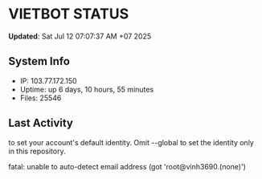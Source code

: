 # VIETBOT STATUS
**Updated**: Sat Jul 12 07:07:37 AM +07 2025

## System Info
- IP: 103.77.172.150
- Uptime: up 6 days, 10 hours, 55 minutes
- Files: 25546

## Last Activity

to set your account's default identity.
Omit --global to set the identity only in this repository.

fatal: unable to auto-detect email address (got 'root@vinh3690.(none)')

